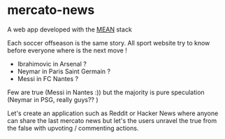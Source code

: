 # mercato-news

A web app developed with the [MEAN](http://mean.io/) stack

Each soccer offseason is the same story. All sport website try to know before everyone where is the next move !
- Ibrahimovic in Arsenal ?
- Neymar in Paris Saint Germain ?
- Messi in FC Nantes ?

Few are true (Messi in Nantes :)) but the majority is pure speculation (Neymar in PSG, really guys?? )

Let's create an application such as Reddit or Hacker News where anyone can share the last mercato news but let's the users unravel the true from the false with upvoting / commenting actions.
